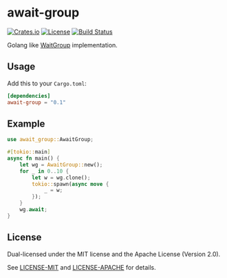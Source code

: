 # await-group

[![Crates.io][crates-badge]][crates-url]
[![License][license-badge]][license-url]
[![Build Status][actions-badge]][actions-url]

[crates-badge]: https://img.shields.io/crates/v/await-group.svg
[crates-url]: https://crates.io/crates/await-group
[license-badge]: https://img.shields.io/crates/l/await-group.svg
[license-url]: #license
[actions-badge]: https://github.com/Millione/await-group/actions/workflows/ci.yaml/badge.svg
[actions-url]: https://github.com/Millione/await-group/actions

Golang like [WaitGroup](https://pkg.go.dev/sync#WaitGroup) implementation.

## Usage

Add this to your `Cargo.toml`:

```toml
[dependencies]
await-group = "0.1"
```

## Example
```rust
use await_group::AwaitGroup;

#[tokio::main]
async fn main() {
    let wg = AwaitGroup::new();
    for _ in 0..10 {
        let w = wg.clone();
        tokio::spawn(async move {
            _ = w;
        });
    }
    wg.await;
}

```

## License

Dual-licensed under the MIT license and the Apache License (Version 2.0).

See [LICENSE-MIT](https://github.com/Millione/await-group/blob/main/LICENSE-MIT) and [LICENSE-APACHE](https://github.com/Millione/await-group/blob/main/LICENSE-APACHE) for details.
